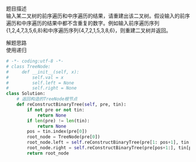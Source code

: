 
题目描述  
输入某二叉树的前序遍历和中序遍历的结果，请重建出该二叉树。假设输入的前序遍历和中序遍历的结果中都不含重复的数字。例如输入前序遍历序列{1,2,4,7,3,5,6,8}和中序遍历序列{4,7,2,1,5,3,8,6}，则重建二叉树并返回。  

解题思路  
使用递归  

```python 
# -*- coding:utf-8 -*-
# class TreeNode:
#     def __init__(self, x):
#         self.val = x
#         self.left = None
#         self.right = None
class Solution:
    # 返回构造的TreeNode根节点
    def reConstructBinaryTree(self, pre, tin):
        if not pre or not tin:
            return None 
        if len(pre) != len(tin):
            return None 
        pos = tin.index(pre[0]) 
        root_node = TreeNode(pre[0]) 
        root_node.left = self.reConstructBinaryTree(pre[1: pos+1], tin[:pos])
        root_node.right = self.reConstructBinaryTree(pre[pos+1:], tin[pos+1:])
        return root_node 
```
